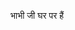 भाभी जी घर पर हैं

<!---
vaibhavmishra4g/vaibhavmishra4g is a ✨ special ✨ repository because its `README.md` (this file) appears on your GitHub profile.
You can click the Preview link to take a look at your changes.
--->

